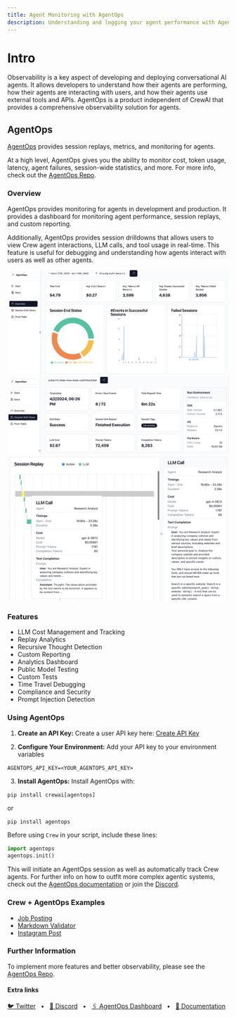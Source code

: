 ```yaml
---
title: Agent Monitoring with AgentOps
description: Understanding and logging your agent performance with AgentOps.
---
```


# Intro
Observability is a key aspect of developing and deploying conversational AI agents. It allows developers to understand how their agents are performing, how their agents are interacting with users, and how their agents use external tools and APIs. AgentOps is a product independent of CrewAI that provides a comprehensive observability solution for agents. 


## AgentOps

[AgentOps](https://agentops.ai/?=crew) provides session replays, metrics, and monitoring for agents.

At a high level, AgentOps gives you the ability to monitor cost, token usage, latency, agent failures, session-wide statistics, and more. For more info, check out the [AgentOps Repo](https://github.com/AgentOps-AI/agentops).

### Overview
AgentOps provides monitoring for agents in development and production. It provides a dashboard for monitoring agent performance, session replays, and custom reporting.

Additionally, AgentOps provides session drilldowns that allows users to view Crew agent interactions, LLM calls, and tool usage in real-time. This feature is useful for debugging and understanding how agents interact with users as well as other agents.

![Agent Sessions Overview](..%2Fassets%2Fagentops-overview.png)
![Session Drilldowns](..%2Fassets%2Fagentops-session.png)
![Agent Replays](..%2Fassets%2Fagentops-replay.png)

### Features
- LLM Cost Management and Tracking
- Replay Analytics
- Recursive Thought Detection
- Custom Reporting
- Analytics Dashboard
- Public Model Testing
- Custom Tests
- Time Travel Debugging
- Compliance and Security
- Prompt Injection Detection

### Using AgentOps

1. **Create an API Key:**
Create a user API key here: [Create API Key](app.agentops.ai/account)

2. **Configure Your Environment:**
Add your API key to your environment variables

```
AGENTOPS_API_KEY=<YOUR_AGENTOPS_API_KEY>
```

3. **Install AgentOps:**
Install AgentOps with:
```
pip install crewai[agentops]
```
or
```
pip install agentops
```

Before using `Crew` in your script, include these lines:

```python
import agentops
agentops.init()
```

This will initiate an AgentOps session as well as automatically track Crew agents. For further info on how to outfit more complex agentic systems, check out the [AgentOps documentation](https://docs.agentops.ai) or join the [Discord](https://discord.gg/j4f3KbeH).

### Crew + AgentOps Examples
- [Job Posting](https://github.com/joaomdmoura/crewAI-examples/tree/main/job-posting)
- [Markdown Validator](https://github.com/joaomdmoura/crewAI-examples/tree/main/markdown_validator)
- [Instagram Post](https://github.com/joaomdmoura/crewAI-examples/tree/main/instagram_post)


### Further Information
To implement more features and better observability, please see the [AgentOps Repo](https://github.com/AgentOps-AI/agentops).

#### Extra links

<a href="https://twitter.com/agentopsai/">🐦 Twitter</a>
<span>&nbsp;&nbsp;•&nbsp;&nbsp;</span>
<a href="https://discord.gg/JHPt4C7r">📢 Discord</a>
<span>&nbsp;&nbsp;•&nbsp;&nbsp;</span>
<a href="https://app.agentops.ai/?=crew">🖇️ AgentOps Dashboard</a>
<span>&nbsp;&nbsp;•&nbsp;&nbsp;</span>
<a href="https://docs.agentops.ai/introduction">📙 Documentation</a>